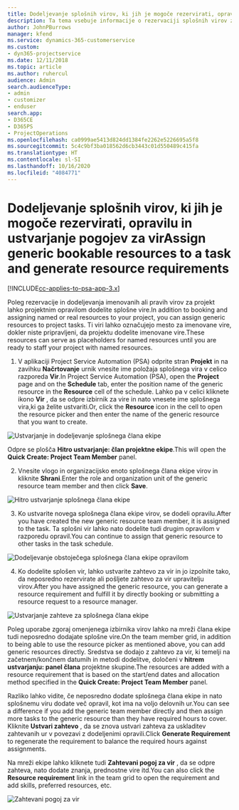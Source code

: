 ```yaml
---
title: Dodeljevanje splošnih virov, ki jih je mogoče rezervirati, opravilu in projektni ekipi
description: Ta tema vsebuje informacije o rezervaciji splošnih virov za opravila in projektne ekipe.
author: JohnPBurrows
manager: kfend
ms.service: dynamics-365-customerservice
ms.custom:
- dyn365-projectservice
ms.date: 12/11/2018
ms.topic: article
ms.author: ruhercul
audience: Admin
search.audienceType:
- admin
- customizer
- enduser
search.app:
- D365CE
- D365PS
- ProjectOperations
ms.openlocfilehash: ca0999ae5413d824dd1384fe2262e5226695a5f8
ms.sourcegitcommit: 5c4c9bf3ba018562d6cb3443c01d550489c415fa
ms.translationtype: HT
ms.contentlocale: sl-SI
ms.lasthandoff: 10/16/2020
ms.locfileid: "4084771"
---
```

# <a name="assign-generic-bookable-resources-to-a-task-and-generate-resource-requirements"></a><span data-ttu-id="4a102-103">Dodeljevanje splošnih virov, ki jih je mogoče rezervirati, opravilu in ustvarjanje pogojev za vir</span><span class="sxs-lookup"><span data-stu-id="4a102-103">Assign generic bookable resources to a task and generate resource requirements</span></span> 

[!INCLUDE[cc-applies-to-psa-app-3.x](../includes/cc-applies-to-psa-app-3x.md)]

<span data-ttu-id="4a102-104">Poleg rezervacije in dodeljevanja imenovanih ali pravih virov za projekt lahko projektnim opravilom dodelite splošne vire.</span><span class="sxs-lookup"><span data-stu-id="4a102-104">In addition to booking and assigning named or real resources to your project, you can assign generic resources to project tasks.</span></span> <span data-ttu-id="4a102-105">Ti viri lahko označujejo mesto za imenovane vire, dokler niste pripravljeni, da projektu dodelite imenovane vire.</span><span class="sxs-lookup"><span data-stu-id="4a102-105">These resources can serve as placeholders for named resources until you are ready to staff your project with named resources.</span></span> 

1. <span data-ttu-id="4a102-106">V aplikaciji Project Service Automation (PSA) odprite stran **Projekt** in na zavihku **Načrtovanje** urnik vnesite ime položaja splošnega vira v celico razporeda **Vir**.</span><span class="sxs-lookup"><span data-stu-id="4a102-106">In Project Service Automation (PSA), open the **Project** page and on the **Schedule** tab, enter the position name of the generic resource in the **Resource** cell of the schedule.</span></span> <span data-ttu-id="4a102-107">Lahko pa v celici kliknete ikono **Vir** , da se odpre izbirnik za vire in nato vnesete ime splošnega vira,ki ga želite ustvariti.</span><span class="sxs-lookup"><span data-stu-id="4a102-107">Or, click the **Resource** icon in the cell to open the resource picker and then enter the name of the generic resource that you want to create.</span></span>

![Ustvarjanje in dodeljevanje splošnega člana ekipe](media/RM-how-to-9.png)

<span data-ttu-id="4a102-109">Odpre se plošča **Hitro ustvarjanje: član projektne ekipe**.</span><span class="sxs-lookup"><span data-stu-id="4a102-109">This will open the **Quick Create: Project Team Member** panel.</span></span> 

2. <span data-ttu-id="4a102-110">Vnesite vlogo in organizacijsko enoto splošnega člana ekipe virov in kliknite **Shrani**.</span><span class="sxs-lookup"><span data-stu-id="4a102-110">Enter the role and organization unit of the generic resource team member and then click **Save**.</span></span>

![Hitro ustvarjanje splošnega člana ekipe](media/RM-how-to-10.png)

3. <span data-ttu-id="4a102-112">Ko ustvarite novega splošnega člana ekipe virov, se dodeli opravilu.</span><span class="sxs-lookup"><span data-stu-id="4a102-112">After you have created the new generic resource team member, it is assigned to the task.</span></span> <span data-ttu-id="4a102-113">Ta splošni vir lahko nato dodelite tudi drugim opravilom v razporedu opravil.</span><span class="sxs-lookup"><span data-stu-id="4a102-113">You can continue to assign that generic resource to other tasks in the task schedule.</span></span>

![Dodeljevanje obstoječega splošnega člana ekipe opravilom](media/RM-how-to-11.png)

4. <span data-ttu-id="4a102-115">Ko dodelite splošen vir, lahko ustvarite zahtevo za vir in jo izpolnite tako, da neposredno rezervirate ali pošljete zahtevo za vir upravitelju virov.</span><span class="sxs-lookup"><span data-stu-id="4a102-115">After you have assigned the generic resource, you can generate a resource requirement and fulfill it by directly booking or submitting a resource request to a resource manager.</span></span>

![Ustvarjanje zahteve za splošnega člana ekipe](media/RM-how-to-12.png)

<span data-ttu-id="4a102-117">Poleg uporabe zgoraj omenjenega izbirnika virov lahko na mreži člana ekipe tudi neposredno dodajate splošne vire.</span><span class="sxs-lookup"><span data-stu-id="4a102-117">On the team member grid, in addition to being able to use the resource picker as mentioned above, you can add generic resources directly.</span></span> <span data-ttu-id="4a102-118">Sredstva se dodajo z zahtevo za vir, ki temelji na začetnem/končnem datumih in metodi dodelitve, določeni v **hitrem ustvarjanju: panel člana** projektne skupine.</span><span class="sxs-lookup"><span data-stu-id="4a102-118">The resources are added with a resource requirement that is based on the start/end dates and allocation method specified in the **Quick Create: Project Team Member** panel.</span></span>

<span data-ttu-id="4a102-119">Razliko lahko vidite, če neposredno dodate splošnega člana ekipe in nato splošnemu viru dodate več opravil, kot ima na voljo delovnih ur.</span><span class="sxs-lookup"><span data-stu-id="4a102-119">You can see a difference if you add the generic team member directly and then assign more tasks to the generic resource than they have required hours to cover.</span></span> <span data-ttu-id="4a102-120">Kliknite **Ustvari zahtevo** , da se znova ustvari zahteva za uskladitev zahtevanih ur v povezavi z dodeljenimi opravili.</span><span class="sxs-lookup"><span data-stu-id="4a102-120">Click **Generate Requirement** to regenerate the requirement to balance the required hours against assignments.</span></span>

<span data-ttu-id="4a102-121">Na mreži ekipe lahko kliknete tudi **Zahtevani pogoj za vir** , da se odpre zahteva, nato dodate znanja, prednostne vire itd.</span><span class="sxs-lookup"><span data-stu-id="4a102-121">You can also click the **Resource requirement** link in the team grid to open the requirement and add skills, preferred resources, etc.</span></span>

![Zahtevani pogoj za vir](media/RM-how-to-13.png)

